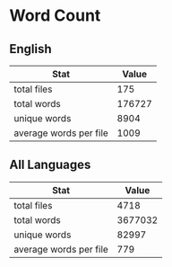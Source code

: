 # Word Count

## English

Stat | Value
---- | -----
total files | 175
total words | 176727
unique words | 8904
average words per file | 1009

## All Languages

Stat | Value
---- | -----
total files | 4718
total words | 3677032
unique words | 82997
average words per file | 779
